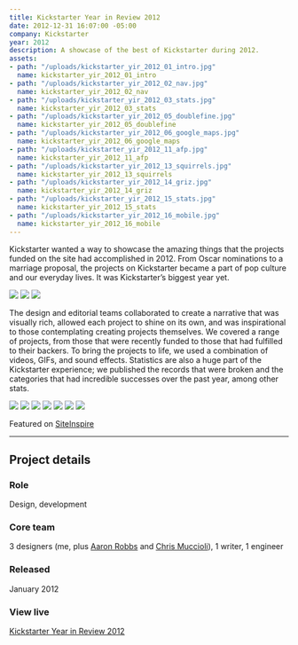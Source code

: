 ```yaml
---
title: Kickstarter Year in Review 2012
date: 2012-12-31 16:07:00 -05:00
company: Kickstarter
year: 2012
description: A showcase of the best of Kickstarter during 2012.
assets:
- path: "/uploads/kickstarter_yir_2012_01_intro.jpg"
  name: kickstarter_yir_2012_01_intro
- path: "/uploads/kickstarter_yir_2012_02_nav.jpg"
  name: kickstarter_yir_2012_02_nav
- path: "/uploads/kickstarter_yir_2012_03_stats.jpg"
  name: kickstarter_yir_2012_03_stats
- path: "/uploads/kickstarter_yir_2012_05_doublefine.jpg"
  name: kickstarter_yir_2012_05_doublefine
- path: "/uploads/kickstarter_yir_2012_06_google_maps.jpg"
  name: kickstarter_yir_2012_06_google_maps
- path: "/uploads/kickstarter_yir_2012_11_afp.jpg"
  name: kickstarter_yir_2012_11_afp
- path: "/uploads/kickstarter_yir_2012_13_squirrels.jpg"
  name: kickstarter_yir_2012_13_squirrels
- path: "/uploads/kickstarter_yir_2012_14_griz.jpg"
  name: kickstarter_yir_2012_14_griz
- path: "/uploads/kickstarter_yir_2012_15_stats.jpg"
  name: kickstarter_yir_2012_15_stats
- path: "/uploads/kickstarter_yir_2012_16_mobile.jpg"
  name: kickstarter_yir_2012_16_mobile
---
```


Kickstarter wanted a way to showcase the amazing things that the projects funded on the site had accomplished in 2012. From Oscar nominations to a marriage proposal, the projects on Kickstarter became a part of pop culture and our everyday lives. It was Kickstarter’s biggest year yet.

<div class="jh-text-cms__img jh-text-cms__img--full-width">
  <img src="/uploads/kickstarter_yir_2012_01_intro.jpg">
  <img src="/uploads/kickstarter_yir_2012_02_nav.jpg">
  <img src="/uploads/kickstarter_yir_2012_03_stats.jpg">
</div>

The design and editorial teams collaborated to create a narrative that was visually rich, allowed each project to shine on its own, and was inspirational to those contemplating creating projects themselves. We covered a range of projects, from those that were recently funded to those that had fulfilled to their backers. To bring the projects to life, we used a combination of videos, GIFs, and sound effects. Statistics are also a huge part of the Kickstarter experience; we published the records that were broken and the categories that had incredible successes over the past year, among other stats.

<div class="jh-text-cms__img jh-text-cms__img--full-width">
  <img src="/uploads/kickstarter_yir_2012_05_doublefine.jpg">
  <img src="/uploads/kickstarter_yir_2012_06_google_maps.jpg">
  <img src="/uploads/kickstarter_yir_2012_11_afp.jpg">
  <img src="/uploads/kickstarter_yir_2012_13_squirrels.jpg">
  <img src="/uploads/kickstarter_yir_2012_14_griz.jpg">
  <img src="/uploads/kickstarter_yir_2012_15_stats.jpg">
  <img src="/uploads/kickstarter_yir_2012_16_mobile.jpg">
</div>

Featured on [SiteInspire](http://www.siteinspire.com/websites/3105-the-best-of-kickstarter-2012)


---


## Project details

<div class="jh-text-cms__project-details">
    <div>
        <h3>Role</h3>
    </div>
    <div>
        <p>Design, development</p>
    </div>
    <div>
        <h3>Core team</h3>
    </div>
    <div>
        <p>3 designers (me, plus <a href="http://aaronrobbs.com">Aaron Robbs</a> and <a href="https://chrismuccioli.com">Chris Muccioli</a>), 1 writer, 1 engineer</p>
    </div>
    <div>
        <h3>Released</h3>
    </div>
    <div>
        <p>January 2012</p>
    </div>
    <div>
        <h3>View live</h3>
    </div>
    <div>
        <p><a href="http://kickstarter.com/year/2012" target="_blank">Kickstarter Year in Review 2012</a></p>
    </div>
</div>
